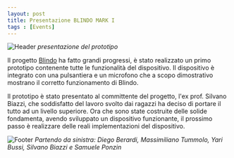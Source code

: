 ```yaml
---
layout: post
title: Presentazione BLINDO MARK I
tags : [Events]
---
```


![Header](https://github.com/ieee-brescia/ieee-brescia.github.io/images/header_incontro_biazzi.jpg)
*presentazione del prototipo*

Il progetto [Blindo](https://ieee-brescia.github.io/_posts/2019-05-15-BLINDO_MARK_I.md/) ha fatto grandi progressi, è stato realizzato un primo prototipo contenente tutte le funzionalità del dispositivo.
Il dispositivo è integrato con una pulsantiera e un microfono che a scopo dimostrativo mostrano il corretto funzionamento di Blindo.

Il prototipo è stato presentato al committente del progetto, l'ex prof. Silvano Biazzi, che soddisfatto del lavoro svolto dai ragazzi ha deciso di portare il tutto ad un livello superiore.
Ora che sono state costruite delle solide fondamenta, avendo sviluppato un dispositivo funzionante, il prossimo passo è realizzare delle reali implementazioni del dispositivo.


![Footer](https://github.com/ieee-brescia/ieee-brescia.github.io/images/footer_incontro_biazzi.jpg)
*Partendo da sinistra: Diego Berardi, Massimiliano Tummolo, Yari Bussi, Silvano Biazzi e Samuele Ponzin*

